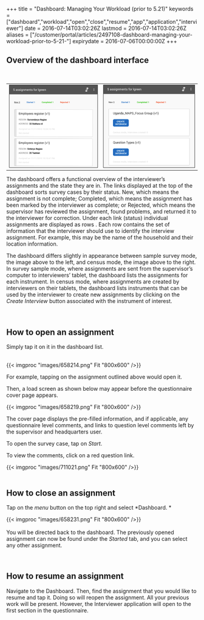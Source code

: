 ﻿+++
title = "Dashboard: Managing Your Workload (prior to 5.21)"
keywords = ["dashboard","workload","open","close","resume","app","application","interviewer"]
date = 2016-07-14T03:02:26Z
lastmod = 2016-07-14T03:02:26Z
aliases = ["/customer/portal/articles/2497108-dashboard-managing-your-workload-prior-to-5-21-"]
expirydate = 2016-07-06T00:00:00Z
+++

Overview of the dashboard interface
-----------------------------------

 

<table>
<tbody>
<tr class="odd">
<td><img src="images/658209.png" /></td>
<td><img src="images/658208.png" /></td>
</tr>
</tbody>
</table>

  
  
The dashboard offers a functional overview of the interviewer’s
assignments and the state they are in. The links displayed at the top of
the dashboard sorts survey cases by their status. New, which means the
assignment is not complete; Completed, which means the assignment has
been marked by the interviewer as complete; or Rejected, which means the
supervisor has reviewed the assignment, found problems, and returned it
to the interviewer for correction. Under each link (status) individual
assignments are displayed as rows . Each row contains the set of
information that the interviewer should use to identify the interview
assignment. For example, this may be the name of the household and their
location information.  
  
The dashboard differs slightly in appearance between sample survey mode,
the image above to the left, and census mode, the image above to the
right. In survey sample mode, where assignments are sent from the
supervisor’s computer to interviewers’ tablet, the dashboard lists the
assignments for each instrument. In census mode, where assignments are
created by interviewers on their tablets, the dashboard lists
instruments that can be used by the interviewer to create new
assignments by clicking on the *Create Interview* button associated with
the instrument of interest.  
  
 

How to open an assignment
-------------------------

  
Simply tap it on it in the dashboard list.  
   
  
{{< imgproc "images/658214.png" Fit "800x600" />}}  
  
For example, tapping on the assignment outlined above would open it.  
  
Then, a load screen as shown below may appear before the questionnaire
cover page appears.  
  
{{< imgproc "images/658219.png" Fit "800x600" />}}  
  
The cover page displays the pre-filled information, and if applicable,
any questionnaire level comments, and links to question level comments
left by the supervisor and headquarters user.  
  
To open the survey case, tap on *Start*.  
  
To view the comments, click on a red question link.   
  
{{< imgproc "images/711021.png" Fit "800x600" />}}  
 

How to close an assignment
--------------------------

  
Tap on the *menu* button on the top right and select *Dashboard. *  
  
  
{{< imgproc "images/658231.png" Fit "800x600" />}}  
   
You will be directed back to the dashboard. The previously opened
assignment can now be found under the *Started* tab, and you can select
any other assignment.  
  
 

How to resume an assignment
---------------------------

  
Navigate to the Dashboard. Then, find the assignment that you would like
to resume and tap it. Doing so will reopen the assignment. All your
previous work will be present. However, the Interviewer application will
open to the first section in the questionnaire.
